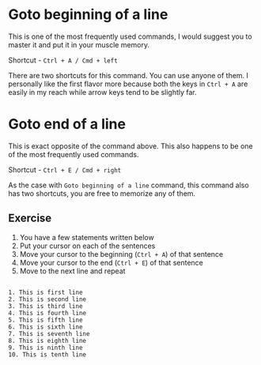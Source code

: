 Goto beginning of a line
==========================

This is one of the most frequently used commands, I would suggest you to master
it and put it in your muscle memory.

Shortcut - `Ctrl + A / Cmd + left`

There are two shortcuts for this command. You can use anyone of them. I
personally like the first flavor more because both the keys in `Ctrl + A` are
easily in my reach while arrow keys tend to be slightly far.

Goto end of a line
===================

This is exact opposite of the command above. This also happens to be one of the
most frequently used commands.

Shortcut - `Ctrl + E / Cmd + right`

As the case with `Goto beginning of a line` command, this command also has two
shortcuts, you are free to memorize any of them.

Exercise
---------

1. You have a few statements written below
2. Put your cursor on each of the sentences
3. Move your cursor to the beginning (`Ctrl + A`) of that sentence
4. Move your cursor to the end (`Ctrl + E`) of that sentence
5. Move to the next line and repeat


```

1. This is first line
2. This is second line
3. This is third line
4. This is fourth line
5. This is fifth line
6. This is sixth line
7. This is seventh line
8. This is eighth line
9. This is ninth line
10. This is tenth line

```
